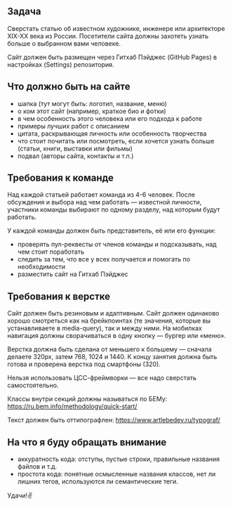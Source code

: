 ## Задача
Сверстать статью об известном художнике, инженере или архитекторе XIX-XX века из России. Посетители сайта должны захотеть узнать больше о выбранном вами человеке.

Сайт должен быть размещен через Гитхаб Пэйджес (GitHub Pages) в настройках (Settings) репозитория.

## Что должно быть на сайте
* шапка (тут могут быть: логотип, название, меню)
* о ком этот сайт (например, краткое био и фотки)
* в чем особенность этого человека или его подхода к работе
* примеры лучших работ с описанием
* цитата, раскрывающая личность или особенность творчества
* что стоит почитать или посмотреть, если хочется узнать больше (статьи, книги, выставки или фильмы)
* подвал (авторы сайта, контакты и т.п.)

## Требования к команде
Над каждой статьей работает команда из 4-6 человек. После обсуждения и выбора над чем работать — известной личности, участники команды выбирают по одному разделу, над которым будут работать.

У каждой команды должен быть представитель, её или его функции:
* проверять пул-реквесты от членов команды и подсказывать, над чем стоит поработать
* следить за тем, что все у всех получается и помогать по необходимости
* разместить сайт на Гитхаб Пэйджес

## Требования к верстке
Сайт должен быть резиновым и адаптивным. Сайт должен одинаково хорошо смотреться как на брейкпоинтах (те значения, которые вы устанавливаете в media-query), так и между ними. На мобилках навигация должны сворачиваться в одну кнопку — бургер или «меню».

Верстка должна быть сделана от меньшего к большему — сначала делаете 320px, затем 768, 1024 и 1440. К концу занятия должна быть готова и проверена верстка под смартфоны (320).

Нельзя использовать ЦСС-фреймворки — все надо сверстать самостоятельно.

Классы внутри секций должны называться по БЕМу: https://ru.bem.info/methodology/quick-start/

Текст должен быть оттипографлен: https://www.artlebedev.ru/typograf/

## На что я буду обращать внимание
* аккуратность кода: отступы, пустые строки, правильные названия файлов и т.д.
* простота кода: понятные осмысленные названия классов, нет ли лишних тегов, используются ли семантические теги.

Удачи!✌️
